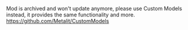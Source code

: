 Mod is archived and won't update anymore, please use Custom Models instead, it provides the same functionality and more.
https://github.com/Metalit/CustomModels
